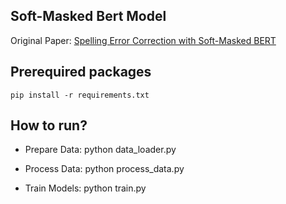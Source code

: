 ## Soft-Masked Bert Model

Original Paper: [Spelling Error Correction with Soft-Masked BERT](https://arxiv.org/pdf/2005.07421.pdf)

## Prerequired packages

```
pip install -r requirements.txt
```

## How to run?

- Prepare Data: python data_loader.py

- Process Data: python process_data.py

- Train Models: python train.py